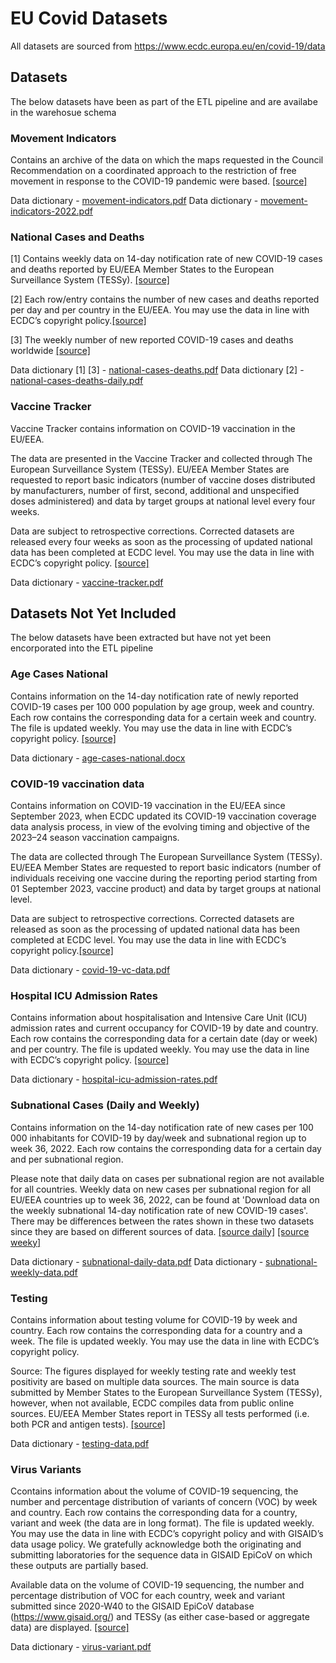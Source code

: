 # EU Covid Datasets

All datasets are sourced from https://www.ecdc.europa.eu/en/covid-19/data

## Datasets
The below datasets have been as part of the ETL pipeline and are availabe in the warehosue schema

### Movement Indicators
Contains an archive of the data on which the maps requested in the Council Recommendation on a coordinated approach to the restriction of free movement in response to the COVID-19 pandemic were based. [[source]](https://www.ecdc.europa.eu/en/publications-data/archive-data-maps-support-council-recommendation-coordinated-approach-travel)

Data dictionary - [movement-indicators.pdf](./eu-docs/movement-indicators.pdf)
Data dictionary - [movement-indicators-2022.pdf](./eu-docs/movement-indicators-2022.pdf)

### National Cases and Deaths
[1] Contains weekly data on 14-day notification rate of new COVID-19 cases and deaths reported by EU/EEA Member States to the European Surveillance System (TESSy). [[source]](https://www.ecdc.europa.eu/en/publications-data/data-national-14-day-notification-rate-covid-19)

[2] Each row/entry contains the number of new cases and deaths reported per day and per country in the EU/EEA. You may use the data in line with ECDC’s copyright policy.[[source]](https://www.ecdc.europa.eu/en/publications-data/data-daily-new-cases-covid-19-eueea-country)

[3] The weekly number of new reported COVID-19 cases and deaths worldwide [[source]](https://www.ecdc.europa.eu/en/publications-data/download-historical-data-20-june-2022-weekly-number-new-reported-covid-19-cases)

Data dictionary [1] [3] - [national-cases-deaths.pdf](./eu-docs/national-cases-deaths.pdf)
Data dictionary [2] - [national-cases-deaths-daily.pdf](./eu-docs/national-cases-deaths-daily.pdf)

### Vaccine Tracker
Vaccine Tracker contains information on COVID-19 vaccination in the EU/EEA.

The data are presented in the Vaccine Tracker and collected through The European Surveillance System (TESSy). EU/EEA Member States are requested to report basic indicators (number of vaccine doses distributed by manufacturers, number of first, second, additional and unspecified doses administered) and data by target groups at national level every four weeks.

Data are subject to retrospective corrections. Corrected datasets are released every four weeks as soon as the processing of updated national data has been completed at ECDC level. You may use the data in line with ECDC’s copyright policy. [[source]](https://www.ecdc.europa.eu/en/publications-data/data-covid-19-vaccination-eu-eea)

Data dictionary - [vaccine-tracker.pdf](./eu-docs/vaccine-tracker.pdf)


## Datasets Not Yet Included
The below datasets have been extracted but have not yet been encorporated into the ETL pipeline

### Age Cases National
Contains information on the 14-day notification rate of newly reported COVID-19 cases per 100 000 population by age group, week and country. Each row contains the corresponding data for a certain week and country. The file is updated weekly. You may use the data in line with ECDC’s copyright policy. [[source]](https://www.ecdc.europa.eu/en/publications-data/covid-19-data-14-day-age-notification-rate-new-cases)

Data dictionary - [age-cases-national.docx](./eu-docs/age-cases-national.docx)

### COVID-19 vaccination data
Contains information on COVID-19 vaccination in the EU/EEA since September 2023, when ECDC updated its COVID-19 vaccination coverage data analysis process, in view of the evolving timing and objective of the 2023–24 season vaccination campaigns.

The data are collected through The European Surveillance System (TESSy). EU/EEA Member States are requested to report basic indicators (number of individuals receiving one vaccine during the reporting period starting from 01 September 2023, vaccine product) and data by target groups at national level.

Data are subject to retrospective corrections. Corrected datasets are released as soon as the processing of updated national data has been completed at ECDC level. You may use the data in line with ECDC’s copyright policy.[[source]](https://www.ecdc.europa.eu/en/publications-data/covid-19-data-vaccination)

Data dictionary - [covid-19-vc-data.pdf](./eu-docs/covid-19-vc-data.pdf)

### Hospital ICU Admission Rates
Contains information about hospitalisation and Intensive Care Unit (ICU) admission rates and current occupancy for COVID-19 by date and country. Each row contains the corresponding data for a certain date (day or week) and per country. The file is updated weekly. You may use the data in line with ECDC’s copyright policy. [[source]](https://www.ecdc.europa.eu/en/publications-data/download-data-hospital-and-icu-admission-rates-and-current-occupancy-covid-19)

Data dictionary - [hospital-icu-admission-rates.pdf](./eu-docs/hospital-icu-admission-rates.pdf)

### Subnational Cases (Daily and Weekly)
Contains information on the 14-day notification rate of new cases per 100 000 inhabitants for COVID-19 by day/week and subnational region up to week 36, 2022. Each row contains the corresponding data for a certain day and per subnational region.

Please note that daily data on cases per subnational region are not available for all countries. Weekly data on new cases per subnational region for all EU/EEA countries up to week 36, 2022, can be found at 'Download data on the weekly subnational 14-day notification rate of new COVID-19 cases'. There may be differences between the rates shown in these two datasets since they are based on different sources of data. [[source daily]](https://www.ecdc.europa.eu/en/publications-data/subnational-14-day-notification-rate-covid-19)
[[source weeky]](https://www.ecdc.europa.eu/en/publications-data/weekly-subnational-14-day-notification-rate-covid-19)

Data dictionary - [subnational-daily-data.pdf](./eu-docs/subnational-daily-data.pdf)
Data dictionary - [subnational-weekly-data.pdf](./eu-docs/subnational-weekly-data.pdf)

### Testing
Contains information about testing volume for COVID-19 by week and country. Each row contains the corresponding data for a country and a week. The file is updated weekly. You may use the data in line with ECDC’s copyright policy.

Source: The figures displayed for weekly testing rate and weekly test positivity are based on multiple data sources. The main source is data submitted by Member States to the European Surveillance System (TESSy), however, when not available, ECDC compiles data from public online sources. EU/EEA Member States report in TESSy all tests performed (i.e. both PCR and antigen tests). [[source]](https://www.ecdc.europa.eu/en/publications-data/covid-19-testing)

Data dictionary - [testing-data.pdf](./eu-docs/testing-data.pdf)

### Virus Variants
Ccontains information about the volume of COVID-19 sequencing, the number and percentage distribution of variants of concern (VOC) by week and country. Each row contains the corresponding data for a country, variant and week (the data are in long format). The file is updated weekly. You may use the data in line with ECDC’s copyright policy and with GISAID’s data usage policy. We gratefully acknowledge both the originating and submitting laboratories for the sequence data in GISAID EpiCoV on which these outputs are partially based.

Available data on the volume of COVID-19 sequencing, the number and percentage distribution of VOC for each country, week and variant submitted since 2020-W40 to the GISAID EpiCoV database (https://www.gisaid.org/) and TESSy (as either case-based or aggregate data) are displayed. [[source]](https://www.ecdc.europa.eu/en/publications-data/data-virus-variants-covid-19-eueea)

Data dictionary - [virus-variant.pdf](./eu-docs/virus-variant.pdf)
